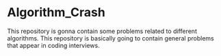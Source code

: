 # Algorithm_Crash
This repository is gonna contain some problems related to different algorithms.
This repository is basically going to contain general problems that appear in coding interviews.
